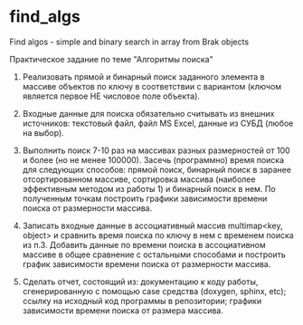 # find_algs
Find algos - simple and binary search in array from Brak objects


Практическое задание по теме "Алгоритмы поиска"

1) Реализовать прямой и бинарный поиск заданного элемента в массиве
объектов по ключу в соответствии с вариантом (ключом является
первое НЕ числовое поле объекта). 

2) Входные данные для поиска обязательно считывать из  внешних источников: текстовый файл, файл MS Excel, данные из СУБД (любое на выбор).

3) Выполнить поиск 7-10 раз на массивах разных размерностей от 100 и
 более (но не менее 100000). Засечь (программно) время поиска для следующих способов: прямой поиск, бинарный поиск в заранее отсортированном массиве, сортировка массива (наиболее эффективным
методом из работы 1) и бинарный поиск в нем. По полученным точкам
построить графики зависимости времени поиска от размерности массива.

4) Записать входные данные в ассоциативный массив multimap<key,
object> и сравнить время поиска по ключу в нем с временем поиска из
п.3. Добавить данные по времени поиска в ассоциативном массиве в
общее сравнение с остальными способами и построить график
зависимости времени поиска от размерности массива.

5) Сделать отчет, состоящий из:
документацию к коду работы, сгенерированную с помощью case средства (doxygen, sphinx, etc);
ссылку на исходный код программы в репозитории;
графики зависимости времени поиска от размера массива. 
